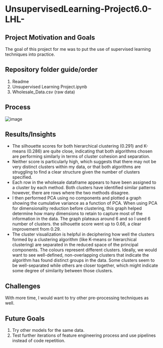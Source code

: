 # UnsupervisedLearning-Project6.0-LHL-

## Project Motivation and Goals
The goal of this project for me was to put the use of supervised learning techniques into practice.

## Repository folder guide/order
1. Readme
2. Unsupervised Learning Project.ipynb
3. Wholesale_Data.csv (raw data)
   
## Process

![image](https://github.com/Zarmeena667/UnsupervisedLearning-Project6.0-LHL-/assets/145514413/5991c9b0-a2da-4cdb-90e6-0da09c89c8f5)


## Results/Insights
* The silhouette scores for both hierarchical clustering (0.291) and K-means (0.286) are quite close, indicating that both algorithms chosen are performing similarly in terms of cluster cohesion and separation.
* Neither score is particularly high, which suggests that there may not be very distinct clusters within my data, or that both algorithms are struggling to find a clear structure given the number of clusters specified.
* Each row in the wholesale dataframe appears to have been assigned to a cluster by each method. Both clusters have identified similar patterns however, there are rows where the two methods disagree.
* I then performed PCA using no components and plotted a graph showing the cumulative variance as a function of PCA. When using PCA for dimensionality reduction before clustering, this graph helped determine how many dimensions to retain to capture most of the information in the data. The graph plateaus around 6 and so I used 6 number of clusters. the silhouette score went up to 0.66, a clear improvement from 0.29. 
* The cluster visualization is helpful in deciphering how well the clusters formed by a clustering algorithm (like K-means or hierarchical clustering) are separated in the reduced space of the principal components. The colours represent different clusters. Ideally, we would want to see well-defined, non-overlapping clusters that indicate the algorithm has found distinct groups in the data. Some clusters seem to be well-separated while others are closer together, which might indicate some degree of similarity between those clusters. 

## Challenges
With more time, I would want to try other pre-processing techniques as well.

## Future Goals
1. Try other models for the same data.
2. Test further iterations of feature engineering process and use pipelines instead of code repetition. 
